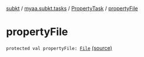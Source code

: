 [subkt](../../index.md) / [myaa.subkt.tasks](../index.md) / [PropertyTask](index.md) / [propertyFile](./property-file.md)

# propertyFile

`protected val propertyFile: `[`File`](https://docs.oracle.com/javase/9/docs/api/java/io/File.html) [(source)](https://github.com/Myaamori/SubKt/blob/0.1.8/src/main/kotlin/myaa/subkt/tasks/tasks.kt#L607)